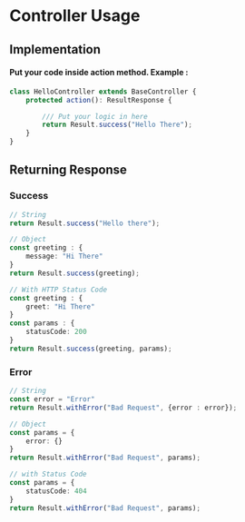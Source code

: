 # Controller Usage
## Implementation
#### Put your code inside action method. Example : 
```typescript   
class HelloController extends BaseController {
    protected action(): ResultResponse {

        /// Put your logic in here
        return Result.success("Hello There");
    }
}
```

## Returning Response 

### Success
```typescript
// String
return Result.success("Hello there");

// Object
const greeting : {
    message: "Hi There"
}
return Result.success(greeting);

// With HTTP Status Code
const greeting : {
    greet: "Hi There"
}
const params : {
    statusCode: 200
}
return Result.success(greeting, params);
```
### Error 

```typescript
// String
const error = "Error"
return Result.withError("Bad Request", {error : error});

// Object
const params = {
    error: {}
}
return Result.withError("Bad Request", params);

// with Status Code
const params = {
    statusCode: 404
}
return Result.withError("Bad Request", params);
```